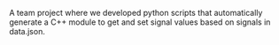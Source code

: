 A team project where we developed python scripts that automatically generate a C++ module to get and set signal values based on signals in data.json.
